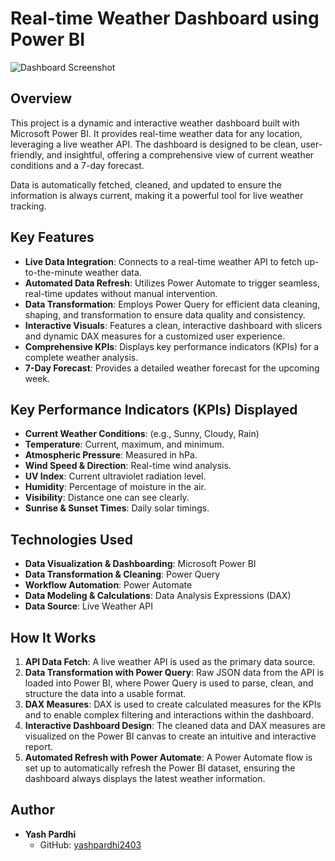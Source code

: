 # Real-time Weather Dashboard using Power BI

![Dashboard Screenshot](https://user-images.githubusercontent.com/109890466/232371997-767d2645-4203-455b-80a5-29653a921d7b.png)

## Overview

This project is a dynamic and interactive weather dashboard built with Microsoft Power BI. It provides real-time weather data for any location, leveraging a live weather API. The dashboard is designed to be clean, user-friendly, and insightful, offering a comprehensive view of current weather conditions and a 7-day forecast.

Data is automatically fetched, cleaned, and updated to ensure the information is always current, making it a powerful tool for live weather tracking.

## Key Features

*   **Live Data Integration**: Connects to a real-time weather API to fetch up-to-the-minute weather data.
*   **Automated Data Refresh**: Utilizes Power Automate to trigger seamless, real-time updates without manual intervention.
*   **Data Transformation**: Employs Power Query for efficient data cleaning, shaping, and transformation to ensure data quality and consistency.
*   **Interactive Visuals**: Features a clean, interactive dashboard with slicers and dynamic DAX measures for a customized user experience.
*   **Comprehensive KPIs**: Displays key performance indicators (KPIs) for a complete weather analysis.
*   **7-Day Forecast**: Provides a detailed weather forecast for the upcoming week.

## Key Performance Indicators (KPIs) Displayed

*   **Current Weather Conditions**: (e.g., Sunny, Cloudy, Rain)
*   **Temperature**: Current, maximum, and minimum.
*   **Atmospheric Pressure**: Measured in hPa.
*   **Wind Speed & Direction**: Real-time wind analysis.
*   **UV Index**: Current ultraviolet radiation level.
*   **Humidity**: Percentage of moisture in the air.
*   **Visibility**: Distance one can see clearly.
*   **Sunrise & Sunset Times**: Daily solar timings.

## Technologies Used

*   **Data Visualization & Dashboarding**: Microsoft Power BI
*   **Data Transformation & Cleaning**: Power Query
*   **Workflow Automation**: Power Automate
*   **Data Modeling & Calculations**: Data Analysis Expressions (DAX)
*   **Data Source**: Live Weather API

## How It Works

1.  **API Data Fetch**: A live weather API is used as the primary data source.
2.  **Data Transformation with Power Query**: Raw JSON data from the API is loaded into Power BI, where Power Query is used to parse, clean, and structure the data into a usable format.
3.  **DAX Measures**: DAX is used to create calculated measures for the KPIs and to enable complex filtering and interactions within the dashboard.
4.  **Interactive Dashboard Design**: The cleaned data and DAX measures are visualized on the Power BI canvas to create an intuitive and interactive report.
5.  **Automated Refresh with Power Automate**: A Power Automate flow is set up to automatically refresh the Power BI dataset, ensuring the dashboard always displays the latest weather information.

## Author

*   **Yash Pardhi**
    *   GitHub: [yashpardhi2403](https://github.com/yashpardhi2403)

